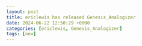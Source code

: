 ```yaml
---
layout: post
title: ericlewis has released Genesis_Analogizer
date: 2024-06-22 12:50:29 +0000
categories: [ericlewis, Genesis_Analogizer]
tags: [new]
---
```


